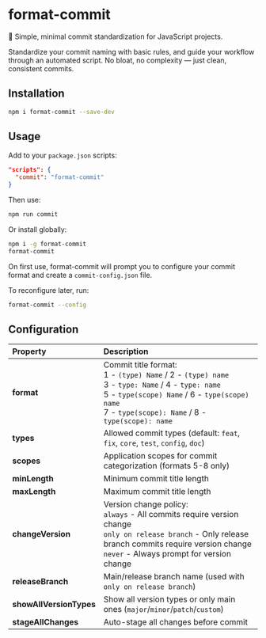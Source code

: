 # format-commit

🚀 Simple, minimal commit standardization for JavaScript projects.

Standardize your commit naming with basic rules, and guide your workflow through an automated script. No bloat, no complexity — just clean, consistent commits.

## Installation

```sh
npm i format-commit --save-dev
```

## Usage

Add to your `package.json` scripts:
```json
"scripts": {
  "commit": "format-commit"
}
```

Then use:
```sh
npm run commit
```

Or install globally:
```sh
npm i -g format-commit
format-commit
```

On first use, format-commit will prompt you to configure your commit format and create a `commit-config.json` file.

To reconfigure later, run:
```sh
format-commit --config
```

## Configuration

| Property | Description |
| :------- | :---------- |
| **format** | Commit title format:<br>1 - `(type) Name` / 2 - `(type) name`<br>3 - `type: Name` / 4 - `type: name`<br>5 - `type(scope) Name` / 6 - `type(scope) name`<br>7 - `type(scope): Name` / 8 - `type(scope): name` |
| **types** | Allowed commit types (default: `feat`, `fix`, `core`, `test`, `config`, `doc`) |
| **scopes** | Application scopes for commit categorization (formats 5-8 only) |
| **minLength** | Minimum commit title length |
| **maxLength** | Maximum commit title length |
| **changeVersion** | Version change policy:<br>`always` - All commits require version change<br>`only on release branch` - Only release branch commits require version change<br>`never` - Always prompt for version change |
| **releaseBranch** | Main/release branch name (used with `only on release branch`) |
| **showAllVersionTypes** | Show all version types or only main ones (`major`/`minor`/`patch`/`custom`) |
| **stageAllChanges** | Auto-stage all changes before commit |